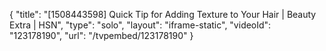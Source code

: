 {
    "title": "[1508443598] Quick Tip for Adding Texture to Your Hair | Beauty Extra | HSN",
    "type": "solo",
    "layout": "iframe-static",
    "videoId": "123178190",
    "url": "\/tvpembed\/123178190"
}